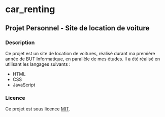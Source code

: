 # car_renting
## Projet Personnel - Site de location de voiture

### Description
Ce projet est un site de location de voitures, réalisé durant ma première année de BUT Informatique, en parallèle de mes études. Il a été réalisé en utilisant les langages suivants :
  - HTML
  - CSS
  - JavaScript

### Licence
Ce projet est sous licence [MIT](https://opensource.org/licenses/MIT).
